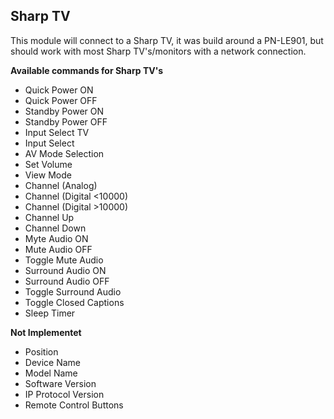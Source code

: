 ## Sharp TV

This module will connect to a Sharp TV, it was build around a PN-LE901, but should work with most Sharp TV's/monitors with a network connection.

**Available commands for Sharp TV's**
* Quick Power ON
* Quick Power OFF
* Standby Power ON
* Standby Power OFF
* Input Select TV
* Input Select
* AV Mode Selection
* Set Volume
* View Mode
* Channel (Analog)
* Channel (Digital <10000)
* Channel (Digital >10000)
* Channel Up
* Channel Down
* Myte Audio ON
* Mute Audio OFF
* Toggle Mute Audio
* Surround Audio ON
* Surround Audio OFF
* Toggle Surround Audio
* Toggle Closed Captions
* Sleep Timer

**Not Implementet**
* Position
* Device Name
* Model Name
* Software Version
* IP Protocol Version
* Remote Control Buttons
